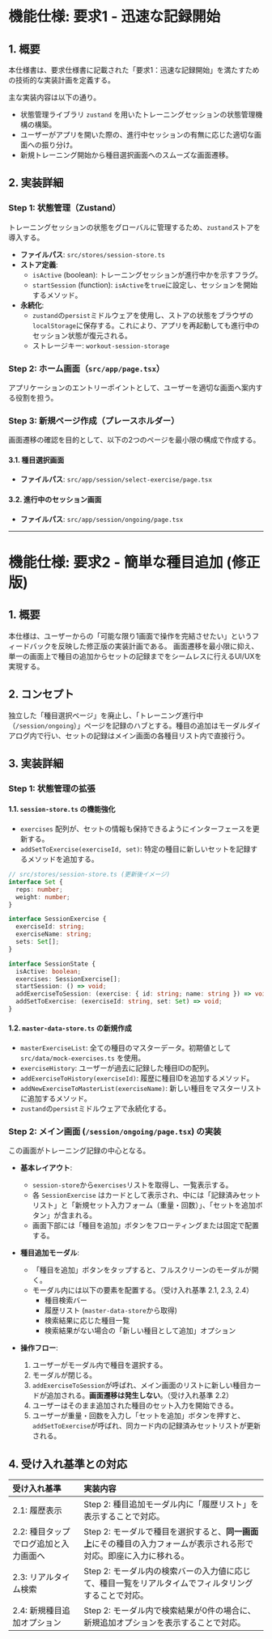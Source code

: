 # 機能仕様: 要求1 - 迅速な記録開始

## 1. 概要
本仕様書は、要求仕様書に記載された「要求1：迅速な記録開始」を満たすための技術的な実装計画を定義する。

主な実装内容は以下の通り。
- 状態管理ライブラリ `zustand` を用いたトレーニングセッションの状態管理機構の構築。
- ユーザーがアプリを開いた際の、進行中セッションの有無に応じた適切な画面への振り分け。
- 新規トレーニング開始から種目選択画面へのスムーズな画面遷移。

## 2. 実装詳細

### Step 1: 状態管理（Zustand）
トレーニングセッションの状態をグローバルに管理するため、`zustand`ストアを導入する。

- **ファイルパス**: `src/stores/session-store.ts`
- **ストア定義**:
  - `isActive` (boolean): トレーニングセッションが進行中かを示すフラグ。
  - `startSession` (function): `isActive`を`true`に設定し、セッションを開始するメソッド。
- **永続化**:
  - `zustand`の`persist`ミドルウェアを使用し、ストアの状態をブラウザの`localStorage`に保存する。これにより、アプリを再起動しても進行中のセッション状態が復元される。
  - ストレージキー: `workout-session-storage`

### Step 2: ホーム画面（`src/app/page.tsx`）
アプリケーションのエントリーポイントとして、ユーザーを適切な画面へ案内する役割を担う。

### Step 3: 新規ページ作成（プレースホルダー）
画面遷移の確認を目的として、以下の2つのページを最小限の構成で作成する。

#### 3.1. 種目選択画面
- **ファイルパス**: `src/app/session/select-exercise/page.tsx`

#### 3.2. 進行中のセッション画面
- **ファイルパス**: `src/app/session/ongoing/page.tsx`

---

# 機能仕様: 要求2 - 簡単な種目追加 (修正版)

## 1. 概要
本仕様は、ユーザーからの「可能な限り1画面で操作を完結させたい」というフィードバックを反映した修正版の実装計画である。
画面遷移を最小限に抑え、単一の画面上で種目の追加からセットの記録までをシームレスに行えるUI/UXを実現する。

## 2. コンセプト
独立した「種目選択ページ」を廃止し、「トレーニング進行中（`/session/ongoing`）」ページを記録のハブとする。種目の追加はモーダルダイアログ内で行い、セットの記録はメイン画面の各種目リスト内で直接行う。

## 3. 実装詳細

### Step 1: 状態管理の拡張

#### 1.1. `session-store.ts` の機能強化
- `exercises` 配列が、セットの情報も保持できるようにインターフェースを更新する。
- `addSetToExercise(exerciseId, set)`: 特定の種目に新しいセットを記録するメソッドを追加する。

```typescript
// src/stores/session-store.ts (更新後イメージ)
interface Set {
  reps: number;
  weight: number;
}

interface SessionExercise {
  exerciseId: string;
  exerciseName: string;
  sets: Set[];
}

interface SessionState {
  isActive: boolean;
  exercises: SessionExercise[];
  startSession: () => void;
  addExerciseToSession: (exercise: { id: string; name: string }) => void;
  addSetToExercise: (exerciseId: string, set: Set) => void;
}
```

#### 1.2. `master-data-store.ts` の新規作成
- `masterExerciseList`: 全ての種目のマスターデータ。初期値として `src/data/mock-exercises.ts` を使用。
- `exerciseHistory`: ユーザーが過去に記録した種目IDの配列。
- `addExerciseToHistory(exerciseId)`: 履歴に種目IDを追加するメソッド。
- `addNewExerciseToMasterList(exerciseName)`: 新しい種目をマスターリストに追加するメソッド。
- `zustand`の`persist`ミドルウェアで永続化する。

### Step 2: メイン画面 (`/session/ongoing/page.tsx`) の実装
この画面がトレーニング記録の中心となる。

- **基本レイアウト**:
  - `session-store`から`exercises`リストを取得し、一覧表示する。
  - 各 `SessionExercise` はカードとして表示され、中には「記録済みセットリスト」と「新規セット入力フォーム（重量・回数）」、「セットを追加ボタン」が含まれる。
  - 画面下部には「種目を追加」ボタンをフローティングまたは固定で配置する。

- **種目追加モーダル**:
  - 「種目を追加」ボタンをタップすると、フルスクリーンのモーダルが開く。
  - モーダル内には以下の要素を配置する。（受け入れ基準 2.1, 2.3, 2.4）
    - 種目検索バー
    - 履歴リスト (`master-data-store`から取得)
    - 検索結果に応じた種目一覧
    - 検索結果がない場合の「新しい種目として追加」オプション

- **操作フロー**:
  1. ユーザーがモーダル内で種目を選択する。
  2. モーダルが閉じる。
  3. `addExerciseToSession`が呼ばれ、メイン画面のリストに新しい種目カードが追加される。**画面遷移は発生しない**。（受け入れ基準 2.2）
  4. ユーザーはそのまま追加された種目のセット入力を開始できる。
  5. ユーザーが重量・回数を入力し「セットを追加」ボタンを押すと、`addSetToExercise`が呼ばれ、同カード内の記録済みセットリストが更新される。

## 4. 受け入れ基準との対応

| 受け入れ基準 | 実装内容 |
| :--- | :--- |
| 2.1: 履歴表示 | Step 2: 種目追加モーダル内に「履歴リスト」を表示することで対応。 |
| 2.2: 種目タップでログ追加と入力画面へ | Step 2: モーダルで種目を選択すると、**同一画面上**にその種目の入力フォームが表示される形で対応。即座に入力に移れる。 |
| 2.3: リアルタイム検索 | Step 2: モーダル内の検索バーの入力値に応じて、種目一覧をリアルタイムでフィルタリングすることで対応。 |
| 2.4: 新規種目追加オプション | Step 2: モーダル内で検索結果が0件の場合に、新規追加オプションを表示することで対応。 |